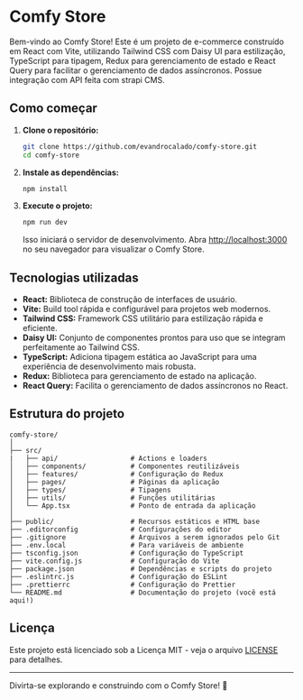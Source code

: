 # Comfy Store

Bem-vindo ao Comfy Store! Este é um projeto de e-commerce construído em React com Vite, utilizando Tailwind CSS com Daisy UI para estilização, TypeScript para tipagem, Redux para gerenciamento de estado e React Query para facilitar o gerenciamento de dados assíncronos. Possue integração com API feita com strapi CMS.

## Como começar

1. **Clone o repositório:**

   ```bash
   git clone https://github.com/evandrocalado/comfy-store.git
   cd comfy-store
   ```

2. **Instale as dependências:**

   ```bash
   npm install
   ```

3. **Execute o projeto:**

   ```bash
   npm run dev
   ```

   Isso iniciará o servidor de desenvolvimento. Abra [http://localhost:3000](http://localhost:3000) no seu navegador para visualizar o Comfy Store.

## Tecnologias utilizadas

- **React:** Biblioteca de construção de interfaces de usuário.
- **Vite:** Build tool rápida e configurável para projetos web modernos.
- **Tailwind CSS:** Framework CSS utilitário para estilização rápida e eficiente.
- **Daisy UI:** Conjunto de componentes prontos para uso que se integram perfeitamente ao Tailwind CSS.
- **TypeScript:** Adiciona tipagem estática ao JavaScript para uma experiência de desenvolvimento mais robusta.
- **Redux:** Biblioteca para gerenciamento de estado na aplicação.
- **React Query:** Facilita o gerenciamento de dados assíncronos no React.

## Estrutura do projeto

```
comfy-store/
│
├── src/
|   ├── api/                  # Actions e loaders
│   ├── components/           # Componentes reutilizáveis
│   ├── features/             # Configuração do Redux
│   ├── pages/                # Páginas da aplicação
│   ├── types/                # Tipagens
│   ├── utils/                # Funções utilitárias
│   └── App.tsx               # Ponto de entrada da aplicação
│
├── public/                   # Recursos estáticos e HTML base
├── .editorconfig             # Configurações do editor
├── .gitignore                # Arquivos a serem ignorados pelo Git
├── .env.local                # Para variáveis de ambiente
├── tsconfig.json             # Configuração do TypeScript
├── vite.config.js            # Configuração do Vite
├── package.json              # Dependências e scripts do projeto
├── .eslintrc.js              # Configuração do ESLint
├── .prettierrc               # Configuração do Prettier
└── README.md                 # Documentação do projeto (você está aqui!)
```

## Licença

Este projeto está licenciado sob a Licença MIT - veja o arquivo [LICENSE](LICENSE) para detalhes.

---

Divirta-se explorando e construindo com o Comfy Store! 🚀
